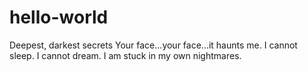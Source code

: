 # hello-world
Deepest, darkest secrets
Your face...your face...it haunts me. I cannot sleep. I cannot dream. I am stuck in my own nightmares.
